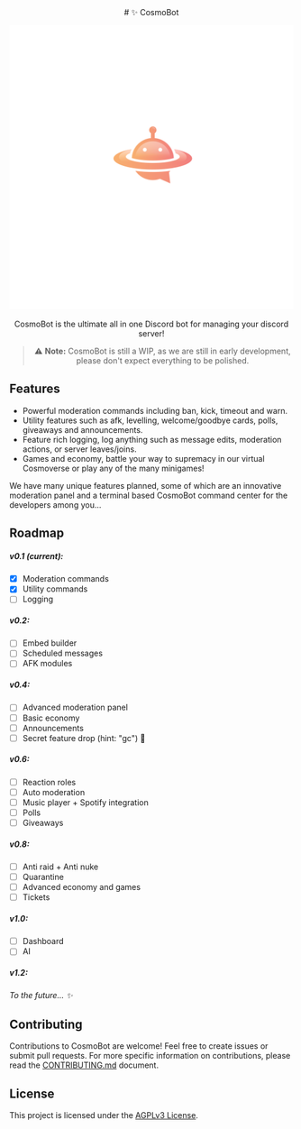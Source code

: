 <div align="center">
# ✨ CosmoBot

<p align="center">
<img src="images/cosmobot_logo.png" alt="CosmoBot Logo" width="600"/>
</p>

CosmoBot is the ultimate all in one Discord bot for managing your discord server!

> ⚠️ **Note:** CosmoBot is still a WIP, as we are still in early development, please don't expect everything to be polished.
</div>

## Features

- Powerful moderation commands including ban, kick, timeout and warn.
- Utility features such as afk, levelling, welcome/goodbye cards, polls, giveaways and announcements.
- Feature rich logging, log anything such as message edits, moderation actions, or server leaves/joins.
- Games and economy, battle your way to supremacy in our virtual Cosmoverse or play any of the many minigames!

We have many unique features planned, some of which are an innovative moderation panel and a terminal based CosmoBot command center for the developers among you...

## Roadmap

##### v0.1 (current):

- [x] Moderation commands
- [x] Utility commands
- [ ] Logging

##### v0.2:

- [ ] Embed builder
- [ ] Scheduled messages
- [ ] AFK modules

##### v0.4:

- [ ] Advanced moderation panel
- [ ] Basic economy
- [ ] Announcements
- [ ] Secret feature drop (hint: "gc") 👀

##### v0.6:

- [ ] Reaction roles
- [ ] Auto moderation
- [ ] Music player + Spotify integration
- [ ] Polls
- [ ] Giveaways

##### v0.8:

- [ ] Anti raid + Anti nuke
- [ ] Quarantine
- [ ] Advanced economy and games
- [ ] Tickets

##### v1.0:

- [ ] Dashboard
- [ ] AI

##### v1.2:

*To the future... ✨*

## Contributing

Contributions to CosmoBot are welcome! Feel free to create issues or submit pull requests.
For more specific information on contributions, please read the [CONTRIBUTING.md](CONTRIBUTING) document.

## License

This project is licensed under the [AGPLv3 License](LICENSE).